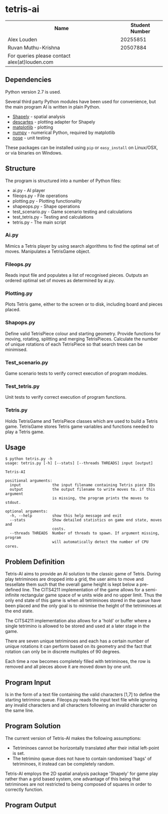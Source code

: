 tetris-ai
=========

<table>
  <tr>
    <th>Name</th><th>Student Number</th>
  </tr>
  <tr>
    <td>Alex Louden</td><td>20255851</td>
  </tr>
  <tr>
    <td>Ruvan Muthu-Krishna</td><td>20507884</td>
  </tr>
  <tr>
    <td>For queries please contact alex(at)louden.com</td>
  </tr>
</table>

Dependencies
------------

Python version 2.7 is used.

Several third party Python modules have been used for convenience, but the main program AI is written in plain Python.

 * [Shapely](http://toblerity.github.io/shapely/manual.html) - spatial analysis
 * [descartes](https://pypi.python.org/pypi/descartes) - plotting adapter for Shapely
 * [matplotlib](http://matplotlib.org/) - plotting
 * [numpy](http://numpy.scipy.org/) - numerical Python, required by matplotlib
 * [nose](https://nose.readthedocs.org/en/latest/) - unit testing

These packages can be installed using `pip` or `easy_install` on Linux/OSX, or via binaries on Windows.

Structure
---------

The program is structured into a number of Python files:

 * ai.py - AI player
 * fileops.py - File operations
 * plotting.py - Plotting functionality
 * shapeops.py - Shape operations
 * test_scenario.py - Game scenario testing and calculations
 * test_tetris.py - Testing and calculations
 * tetris.py - The main script

### Ai.py

Mimics a Tetris player by using search algorithms to find the optimal set of moves. Manipulates a TetrisGame object.

### Fileops.py

Reads input file and populates a list of recognised pieces. Outputs an ordered optimal set of moves as determined by ai.py.

### Plotting.py

Plots Tetris game, either to the screen or to disk, including board and pieces placed.

### Shapops.py

Define valid TetrisPiece colour and starting geometry. Provide functions for moving, rotating, splitting and merging TetrisPieces.
Calculate the number of unique rotations of each TetrisPiece so that search trees can be minimised.

### Test_scenario.py

Game scenario tests to verify correct execution of program modules.

### Test_tetris.py

Unit tests to verify correct execution of program functions.

### Tetris.py

Holds TetrisGame and TetrisPiece classes which are used to build a Tetris game. TetrisGame stores Tetris game variables and functions needed to play a Tetris game.


Usage
-----

    $ python tetris.py -h
    usage: tetris.py [-h] [--stats] [--threads THREADS] input [output]

    Tetris-AI

    positional arguments:
      input              the input filename containing Tetris piece IDs
      output             the output filename to write moves to. if this argument
                         is missing, the program prints the moves to stdout.

    optional arguments:
      -h, --help         show this help message and exit
      --stats            Show detailed statistics on game end state, moves and
                         costs.
      --threads THREADS  Number of threads to spawn. If argument missing, program
                         will automatically detect the number of CPU cores.


Problem Definition
------------------
Tetris-AI aims to provide an AI solution to the classic game of Tetris. During play tetriminoes are dropped into a grid,
the user aims to move and tessellate them such that the overall game height is kept below a pre-defined line.
The CITS4211 implementation of the game allows for a semi-infinite rectangular game space of w units wide and no upper limit.
Thus the only end state of this game is when all tetriminoes stored in the queue have been placed and the only goal is to
minimise the height of the tetriminoes at the end state.

The CITS4211 implementation also allows for a 'hold' or buffer where a single tetrimino is allowed to be stored and used at
a later stage in the game.

There are seven unique tetriminoes and each has a certain number of unique rotations it can perform based on its geometry
and the fact that rotation can only be in discrete multiples of 90 degrees.

Each time a row becomes completely filled with tetriminoes, the row is removed and all pieces above it are moved down by
one unit.

Program Input
-------------
Is in the form of a text file containing the valid characters [1,7] to define the starting tetrimino queue.
Fileops.py reads the input text file while ignoring any invalid characters and all characters following an invalid character on the same line.

Program Solution
----------------
The current version of Tetris-AI makes the following assumptions:
- Tetriminoes cannot be horizontally translated after their initial left-point is set.
- The tetrimino queue does not have to contain randomised 'bags' of tetriminoes, it instead can be completely random.

Tetris-AI employs the 2D spatial analysis package 'Shapely' for game play rather than a grid based system, one advantage
of this being that tetriminoes are not restricted to being composed of squares in order to correctly function.




Program Output
--------------

